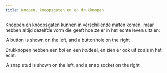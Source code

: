 ```yaml
---
title: Knopen, knoopsgaten en en drukknopen
---
```


Knoppen en knoopsgaten kunnen in verschillende maten komen, maar hebben altijd dezelfde vorm die geeft hoe ze er in het echte leven uitzien:

<Legend part="buttons">
A button is shown on the left, and a buttonhole on the right
</Legend>

Drukknopen hebben een *bol* en een *hol*deel, en zien er ook uit zoals in het echt:

<Legend part="snaps">
A snap stud is shown on the left, and a snap socket on the right
</Legend>
